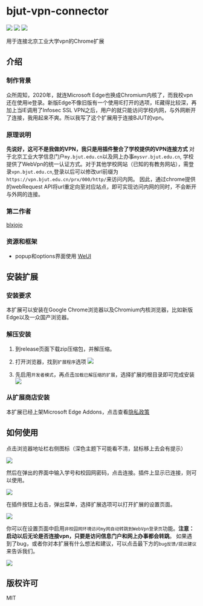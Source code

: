 # bjut-vpn-connector
![](https://img.shields.io/static/v1?label=version&message=1.2&color=blue) ![](https://img.shields.io/github/license/Woodykaixa/bjut-vpn-connector) ![](https://img.shields.io/static/v1?label=made%20for&message=Beijing%20University%20of%20Technology&color=0096c3)
 
用于连接北京工业大学vpn的Chrome扩展

## 介绍
### 制作背景
众所周知，2020年，就连Microsoft Edge也换成Chromium内核了，而我校vpn还在使用ie登录。新版Edge不像旧版有一个使用IE打开的选项，IE藏得比较深，再加上当IE调用了Infosec SSL VPN之后，用户的就只能访问学校内网，与外网断开了连接，我用起来不爽。所以我写了这个扩展用于连接BJUT的vpn。

### 原理说明
__先说好，这可不是我做的VPN，我只是用插件整合了学校提供的VPN连接方式__
对于北京工业大学信息门户`my.bjut.edu.cn`以及网上办事`mysvr.bjut.edu.cn`, 学校提供了WebVpn的统一认证方式。对于其他学校网站（已知的有教务网站），需登录`vpn.bjut.edu.cn`,登录以后可以修改url前缀为`https://vpn.bjut.edu.cn/prx/000/http/`来访问内网。
因此，通过chrome提供的webRequest API将url重定向至对应站点，即可实现访问内网的同时，不会断开与外网的连接。

### 第二作者
[blxjojo](https://github.com/blxjojo)
### 资源和框架
+ popup和options界面使用 [WeUI](https://github.com/Tencent/weui)

## 安装扩展

### 安装要求
本扩展可以安装在Google Chrome浏览器以及Chromium内核浏览器，比如新版Edge以及一众国产浏览器。

### 解压安装
1. 到release页面下载zip压缩包，并解压缩。
2. 打开浏览器，找到`扩展程序`选项
   ![](./readme_img/readme01.png)

3. 先启用`开发者模式`，再点击`加载已解压缩的扩展`，选择扩展的根目录即可完成安装
   ![](readme_img/readme02.png)


### 从扩展商店安装

本扩展已经上架Microsoft Edge Addons，点击查看[隐私政策](Privacy.md)

## 如何使用
点击浏览器地址栏右侧图标（深色主题下可能看不清，鼠标移上去会有提示）

![](readme_img/readme03.png)

然后在弹出的界面中输入学号和校园网密码，点击连接。插件上显示已连接，则可以使用。

![](readme_img/readme04.png)

在插件按钮上右击，弹出菜单，选择扩展选项可以打开扩展的设置页面。

![](readme_img/readme05.png)

你可以在设置页面中启用`非校园网环境访问my网自动转跳到WebVpn登录页`功能。__注意：启动以后无论是否连接vpn，只要是访问信息门户和网上办事都会转跳__。
如果遇到了bug，或者你对本扩展有什么想法和建议，可以点击最下方的`bug反馈/提出建议`来告诉我们。

![](readme_img/readme06.png)

## 版权许可
MIT
